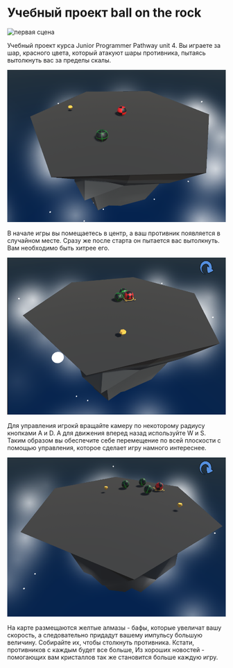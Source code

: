 # Учебный проект ball on the rock

![первая сцена](/README_Additional_materials/RockBall.gif)

Учебный проект курса Junior Programmer Pathway unit 4. 
Вы играете за шар, красного цвета, который атакуют шары противника, пытаясь вытолкнуть вас за пределы скалы. 

![первая сцена](/README_Additional_materials/level1.png)

В начале игры вы помещаетесь в центр, а ваш противник появляется в случайном месте. Сразу же после старта он пытается вас вытолкнуть. Вам необходимо быть хитрее его. 

![первая сцена](/README_Additional_materials/level2.png)

Для управления игрокй вращайте камеру по некоторому радиусу кнопками A и D. А для движения вперед назад используйте W и S. 
Таким образом вы обеспечите себе перемещение по всей плоскости с помощью управления, которое сделает игру намного интереснее.

![первая сцена](/README_Additional_materials/level3.png)

На карте размещаются желтые алмазы - бафы, которые увеличат вашу скорость, а следовательно придадут вашему импульсу большую величину. Собирайте их, чтобы столкнуть противника. Кстати, противников с каждым будет все больше, Из хороших новостей - помогающих вам кристаллов так же становится больше каждую игру.

